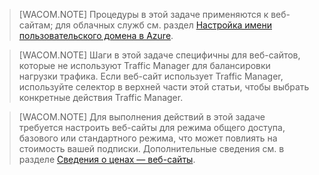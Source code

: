 > [WACOM.NOTE] Процедуры в этой задаче применяются к веб-сайтам; для облачных служб см. раздел <a href="http://www.windowsazure.com/ru-ru/develop/net/common-tasks/custom-dns/">Настройка имени пользовательского домена в Azure</a>.


> [WACOM.NOTE] Шаги в этой задаче специфичны для веб-сайтов, которые не используют Traffic Manager для балансировки нагрузки трафика. Если веб-сайт использует Traffic Manager, используйте селектор в верхней части этой статьи, чтобы выбрать конкретные действия Traffic Manager.


> [WACOM.NOTE] Для выполнения действий в этой задаче требуется настроить веб-сайты для режима общего доступа, базового или стандартного режима, что может повлиять на стоимость вашей подписки. Дополнительные сведения см. в разделе <a href="http://www.windowsazure.com/ru-ru/pricing/details/web-sites/">Сведения о ценах — веб-сайты</a>.




